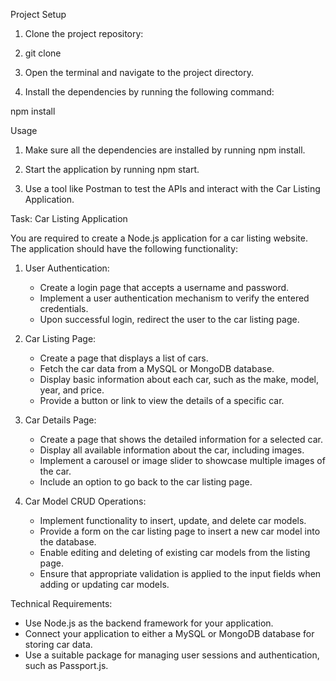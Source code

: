 
Project Setup
1. Clone the project repository:

2. git clone <repository-url>
3. Open the terminal and navigate to the project directory.

4. Install the dependencies by running the following command:

npm install


Usage
1. Make sure all the dependencies are installed by running npm install.

2. Start the application by running npm start.

3. Use a tool like Postman to test the APIs and interact with the Car Listing Application.





Task: Car Listing Application

You are required to create a Node.js application for a car listing website. The application should have the following functionality:

1. User Authentication:
   - Create a login page that accepts a username and password.
   - Implement a user authentication mechanism to verify the entered credentials.
   - Upon successful login, redirect the user to the car listing page.

2. Car Listing Page:
   - Create a page that displays a list of cars.
   - Fetch the car data from a MySQL or MongoDB database.
   - Display basic information about each car, such as the make, model, year, and price.
   - Provide a button or link to view the details of a specific car.

3. Car Details Page:
   - Create a page that shows the detailed information for a selected car.
   - Display all available information about the car, including images.
   - Implement a carousel or image slider to showcase multiple images of the car.
   - Include an option to go back to the car listing page.

4. Car Model CRUD Operations:
   - Implement functionality to insert, update, and delete car models.
   - Provide a form on the car listing page to insert a new car model into the database.
   - Enable editing and deleting of existing car models from the listing page.
   - Ensure that appropriate validation is applied to the input fields when adding or updating car models.

Technical Requirements:
- Use Node.js as the backend framework for your application.
- Connect your application to either a MySQL or MongoDB database for storing car data.
- Use a suitable package for managing user sessions and authentication, such as Passport.js.
